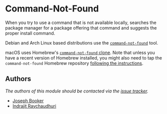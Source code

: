 # Command-Not-Found

When you try to use a command that is not available locally, searches the
package manager for a package offering that command and suggests the proper
install command.

Debian and Arch Linux based distributions use the [`command-not-found`][1] tool.

macOS uses Homebrew's [`command-not-found` clone][2]. Note that unless you have
a recent version of Homebrew installed, you might also need to tap the
`command-not-found` Homebrew repository [following the instructions][3].

## Authors

_The authors of this module should be contacted via the [issue tracker][4]._

- [Joseph Booker](https://github.com/sargas)
- [Indrajit Raychaudhuri](https://github.com/indrajitr)

[1]: https://code.launchpad.net/command-not-found
[2]: https://github.com/Homebrew/homebrew-command-not-found
[3]: https://github.com/Homebrew/homebrew-command-not-found#install
[4]: https://github.com/sorin-ionescu/prezto/issues
